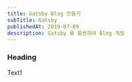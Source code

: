 ```yaml
---
title: Gatsby Blog 만들기
subTitle: Gatsby
publishedAt: 2019-07-09
description: Gatsby 를 활용하여 Blog 개발
---
```


### Heading

Text1